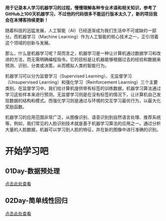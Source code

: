 **用于记录本人学习机器学习的过程，慢慢理解各种专业术语和相关知识，参考了GitHub上100天机器学习，不过他的代码很多不能运行版本太久了，新的项目我会在本博客持续更新！**

随着科技的迅猛发展，人工智能（AI）已经逐渐成为我们生活中不可或缺的一部分。而机器学习（Machine Learning）作为人工智能的核心技术之一，正引领着这个领域的创新与发展。

那么，什么是机器学习呢？简而言之，机器学习是一种让计算机通过数据学习和改进的方法，而无需明确编程指令。它的目标是让机器能够根据过去的经验和数据来预测、识别、分类或决策，从而模拟人类的智能行为。

机器学习可以分为监督学习（Supervised Learning）、无监督学习（Unsupervised Learning）和强化学习（Reinforcement Learning）三个主要类别。在监督学习中，我们给计算机提供带有标签的训练数据，机器学习算法通过学习这些样本来进行预测。无监督学习则是在没有标签的情况下，让计算机自己发现数据的结构和模式。而强化学习则是通过与环境的交互学习最优行为，以最大化奖励函数。

机器学习的应用范围非常广泛，从图像识别、语音识别到自然语言处理、推荐系统等。例如，我们常见的人脸识别技术就是基于机器学习算法的应用之一。通过分析大量的人脸数据，机器可以学习到人脸的特征，并在新的图像中进行准确的识别。


# 开始学习吧
## 01Day-数据预处理
[点击此处查看](/docs/01Day-数据预处理.md)

## 02Day-简单线性回归
[点击此处查看](/docs/02Day-简单线性回归.md)
